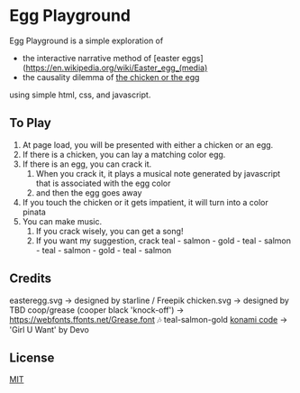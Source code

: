 # Egg Playground

Egg Playground is a simple exploration of

+ the interactive narrative method of [easter eggs](https://en.wikipedia.org/wiki/Easter_egg_(media)
+ the causality dilemma of [the chicken or the egg](https://en.wikipedia.org/wiki/Chicken_or_the_egg)

using simple html, css, and javascript.

## To Play

1. At page load, you will be presented with either a chicken or an egg.
2. If there is a chicken, you can lay a matching color egg.
3. If there is an egg, you can crack it.
	1. When you crack it, it plays a musical note generated by javascript that is associated with the egg color
	2. and then the egg goes away
4. If you touch the chicken or it gets impatient, it will turn into a color pinata
5. You can make music.
	1. If you crack wisely, you can get a song!
	2. If you want my suggestion, crack teal - salmon - gold - teal - salmon - teal - salmon - gold - teal - salmon

## Credits
easteregg.svg -> designed by starline / Freepik
chicken.svg -> designed by TBD
coop/grease (cooper black 'knock-off') -> https://webfonts.ffonts.net/Grease.font
🎶 teal-salmon-gold [konami code](https://en.wikipedia.org/wiki/Konami_Code) -> 'Girl U Want' by Devo

## License
[MIT](https://choosealicense.com/licenses/mit/)
